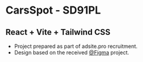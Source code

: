 # CarsSpot - SD91PL

## React + Vite + Tailwind CSS

- Project prepared as part of adsite.pro recruitment.
- Design based on the received [@Figma](https://www.figma.com/design/4R2uw8aIgX9G3SSKVRg4ho/Rekrutacja?node-id=0-1&node-type=CANVAS&t=NNotc7kPXQ4YNGhA-0) project.
